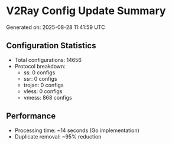 # V2Ray Config Update Summary
Generated on: 2025-08-28 11:41:59 UTC

## Configuration Statistics
- Total configurations: 14656
- Protocol breakdown:
  - ss: 0 configs
  - ssr: 0 configs
  - trojan: 0 configs
  - vless: 0 configs
  - vmess: 868 configs

## Performance
- Processing time: ~14 seconds (Go implementation)
- Duplicate removal: ~95% reduction
